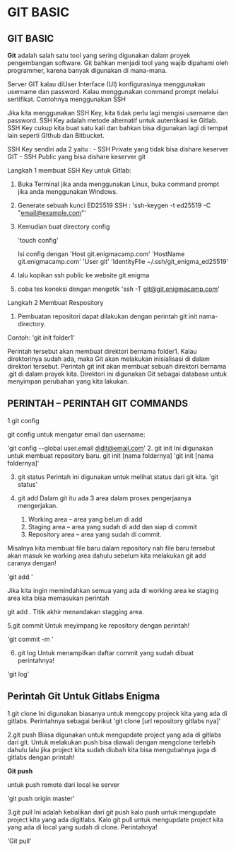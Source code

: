 GIT BASIC
==================


**GIT BASIC**
---------

**Git** adalah salah satu tool yang sering digunakan dalam proyek pengembangan software. Git bahkan menjadi tool yang wajib dipahami oleh programmer, karena banyak digunakan di mana-mana.

Server GIT kalau diUser Interface (UI) konfigurasinya menggunakan username dan password. Kalau menggunakan command prompt melalui sertifikat. Contohnya menggunakan SSH

Jika kita menggunakan SSH Key, kita tidak perlu lagi mengisi username dan password.
SSH Key adalah metode alternatif untuk autentikasi ke Gitlab. SSH Key cukup kita buat satu kali dan bahkan bisa digunakan lagi di tempat lain seperti GIthub dan Bitbucket.

SSH Key sendiri ada 2 yaitu :
	- SSH Private yang tidak bisa dishare keserver GIT 
 	- SSH Public yang bisa dishare keserver git

Langkah 1 membuat SSH Key untuk Gitlab:

1. Buka Terminal jika anda menggunakan Linux, buka command prompt jika anda menggunakan Windows.
2. Generate sebuah kunci ED25519 SSH :
       'ssh-keygen -t ed25519 -C "email@example.com"'
3. Kemudian buat directory config

 	'touch config'

   Isi config dengan
 	'Host git.enigmacamp.com'
 	'HostName git.enigmacamp.com'
 	'User git'
 	'IdentityFIle ~/.ssh/git_enigma_ed25519'
4. lalu kopikan ssh public ke website git.enigma
 	
5. coba tes koneksi dengan mengetik
 	'ssh -T git@git.enigmacamp.com'


Langkah 2 Membuat Respository
1. Pembuatan repositori dapat dilakukan dengan perintah git init nama-directory. 

Contoh: 'git init folder1'

Perintah tersebut akan membuat direktori bernama folder1. Kalau direktorinya sudah ada, maka Git akan melakukan inisialisasi di dalam direktori tersebut.
Perintah git init akan membuat sebuah direktori bernama .git di dalam proyek kita. Direktori ini digunakan Git sebagai database untuk menyimpan perubahan yang kita lakukan.


**PERINTAH – PERINTAH GIT COMMANDS**
-------------------------------------


1.git config

git config untuk mengatur email dan username:

'git config --global user.email didit@email.com'
2. git init
Ini digunakan untuk membuat repository baru. git init [nama foldernya]
'git init [nama foldernya]'

3. git status
Perintah ini digunakan untuk melihat status dari git kita. 
'git status'

4. git add
Dalam git itu ada 3 area dalam proses pengerjaanya mengerjakan.
    1. Working area – area yang belum di add 
    2. Staging area – area yang sudah di add dan siap di commit 
    3. Repository area – area yang sudah di commit.

Misalnya kita membuat file baru dalam repository nah file baru tersebut akan masuk ke working area dahulu sebelum kita melakukan git add caranya dengan!

'git add <namafile>'

Jika kita ingin memindahkan semua yang ada di working area ke staging area kita bisa memasukan perintah

git add .
Titik akhir menandakan stagging area.

5.git commit
Untuk meyimpang ke repository dengan perintah!

'git commit -m <komentar>'

6. git log
Untuk menampilkan daftar commit yang sudah dibuat perintahnya!

'git log'

**Perintah Git Untuk Gitlabs Enigma**
------------------------------------------

1.git clone
Ini digunakan biasanya untuk mengcopy projeck kita yang ada di gitlabs. Perintahnya sebagai berikut
'git clone [url repository gitlabs nya]'

2.git push
Biasa digunakan untuk mengupdate project yang ada di gitlabs dari git. Untuk melakukan push bisa diawali dengan mengclone terlebih dahulu lalu jika project kita sudah diubah kita bisa mengubahnya juga di gitlabs dengan printah!

**Git push**

untuk push remote dari local ke server

'git push origin master'

3.git pull
Ini adalah kebalikan dari git push kalo push untuk mengupdate project kita yang ada digitlabs. Kalo git pull untuk mengupdate project kita yang ada di local yang sudah di clone. Perintahnya!

'Git pull'